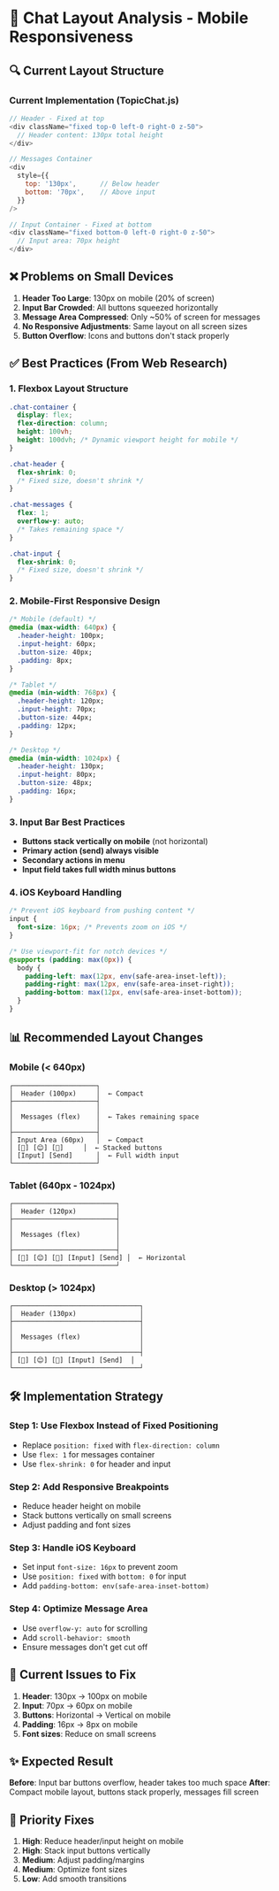 # 📱 Chat Layout Analysis - Mobile Responsiveness

## 🔍 Current Layout Structure

### **Current Implementation** (TopicChat.js)
```javascript
// Header - Fixed at top
<div className="fixed top-0 left-0 right-0 z-50">
  // Header content: 130px total height
</div>

// Messages Container
<div 
  style={{ 
    top: '130px',      // Below header
    bottom: '70px',    // Above input
  }}
/>

// Input Container - Fixed at bottom
<div className="fixed bottom-0 left-0 right-0 z-50">
  // Input area: 70px height
</div>
```

## ❌ Problems on Small Devices

1. **Header Too Large**: 130px on mobile (20% of screen)
2. **Input Bar Crowded**: All buttons squeezed horizontally
3. **Message Area Compressed**: Only ~50% of screen for messages
4. **No Responsive Adjustments**: Same layout on all screen sizes
5. **Button Overflow**: Icons and buttons don't stack properly

## ✅ Best Practices (From Web Research)

### **1. Flexbox Layout Structure**
```css
.chat-container {
  display: flex;
  flex-direction: column;
  height: 100vh;
  height: 100dvh; /* Dynamic viewport height for mobile */
}

.chat-header {
  flex-shrink: 0;
  /* Fixed size, doesn't shrink */
}

.chat-messages {
  flex: 1;
  overflow-y: auto;
  /* Takes remaining space */
}

.chat-input {
  flex-shrink: 0;
  /* Fixed size, doesn't shrink */
}
```

### **2. Mobile-First Responsive Design**
```css
/* Mobile (default) */
@media (max-width: 640px) {
  .header-height: 100px;
  .input-height: 60px;
  .button-size: 40px;
  .padding: 8px;
}

/* Tablet */
@media (min-width: 768px) {
  .header-height: 120px;
  .input-height: 70px;
  .button-size: 44px;
  .padding: 12px;
}

/* Desktop */
@media (min-width: 1024px) {
  .header-height: 130px;
  .input-height: 80px;
  .button-size: 48px;
  .padding: 16px;
}
```

### **3. Input Bar Best Practices**
- **Buttons stack vertically on mobile** (not horizontal)
- **Primary action (send) always visible**
- **Secondary actions in menu**
- **Input field takes full width minus buttons**

### **4. iOS Keyboard Handling**
```css
/* Prevent iOS keyboard from pushing content */
input {
  font-size: 16px; /* Prevents zoom on iOS */
}

/* Use viewport-fit for notch devices */
@supports (padding: max(0px)) {
  body {
    padding-left: max(12px, env(safe-area-inset-left));
    padding-right: max(12px, env(safe-area-inset-right));
    padding-bottom: max(12px, env(safe-area-inset-bottom));
  }
}
```

## 📊 Recommended Layout Changes

### **Mobile (< 640px)**
```
┌─────────────────────┐
│  Header (100px)     │  ← Compact
├─────────────────────┤
│                     │
│  Messages (flex)    │  ← Takes remaining space
│                     │
├─────────────────────┤
│ Input Area (60px)   │  ← Compact
│ [📎] [😊] [🎤]     │  ← Stacked buttons
│ [Input] [Send]      │  ← Full width input
└─────────────────────┘
```

### **Tablet (640px - 1024px)**
```
┌──────────────────────────┐
│  Header (120px)          │
├──────────────────────────┤
│                          │
│  Messages (flex)         │
│                          │
├──────────────────────────┤
│ [📎] [😊] [🎤] [Input] [Send] │  ← Horizontal
└──────────────────────────┘
```

### **Desktop (> 1024px)**
```
┌────────────────────────────────┐
│  Header (130px)                │
├────────────────────────────────┤
│                                │
│  Messages (flex)               │
│                                │
├────────────────────────────────┤
│ [📎] [😊] [🎤] [Input] [Send]  │
└────────────────────────────────┘
```

## 🛠️ Implementation Strategy

### **Step 1: Use Flexbox Instead of Fixed Positioning**
- Replace `position: fixed` with `flex-direction: column`
- Use `flex: 1` for messages container
- Use `flex-shrink: 0` for header and input

### **Step 2: Add Responsive Breakpoints**
- Reduce header height on mobile
- Stack buttons vertically on small screens
- Adjust padding and font sizes

### **Step 3: Handle iOS Keyboard**
- Set input `font-size: 16px` to prevent zoom
- Use `position: fixed` with `bottom: 0` for input
- Add `padding-bottom: env(safe-area-inset-bottom)`

### **Step 4: Optimize Message Area**
- Use `overflow-y: auto` for scrolling
- Add `scroll-behavior: smooth`
- Ensure messages don't get cut off

## 📱 Current Issues to Fix

1. **Header**: 130px → 100px on mobile
2. **Input**: 70px → 60px on mobile  
3. **Buttons**: Horizontal → Vertical on mobile
4. **Padding**: 16px → 8px on mobile
5. **Font sizes**: Reduce on small screens

## ✨ Expected Result

**Before**: Input bar buttons overflow, header takes too much space
**After**: Compact mobile layout, buttons stack properly, messages fill screen

## 🎯 Priority Fixes

1. **High**: Reduce header/input height on mobile
2. **High**: Stack input buttons vertically
3. **Medium**: Adjust padding/margins
4. **Medium**: Optimize font sizes
5. **Low**: Add smooth transitions
